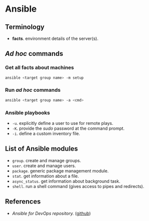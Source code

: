 # Ansible

## Terminology
* **facts**. environment details of the server(s).

## _Ad hoc_ commands

### Get all facts about machines
```bash
ansible <target group name> -m setup
```

### Run _ad hoc_ commands
```bash
ansible <target group name> -a <cmd>
```

### Ansible playbooks
* `-u`. explicitly define a user to use for remote plays.
* `-K`. provide the _sudo_ password at the command prompt.
* `-i`. define a custom inventory file.

## List of Ansible modules
* `group`. create and manage groups.
* `user`. create and manage users.
* `package`. generic package management module.
* `stat`. get information about a file.
* `async_status`. get information about background task.
* `shell`. run a shell command (gives access to pipes and redirects).

## References
* _Ansible for DevOps repository._ ([github](https://github.com/geerlingguy/ansible-for-devops))
